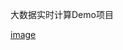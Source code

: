 
大数据实时计算Demo项目

[image](https://github.com/VincentHu01/bigdata-realtime/tree/master/src/main/resources/static/png/spark-snapshot.png)


